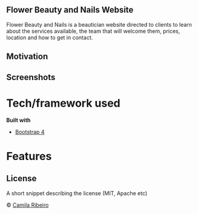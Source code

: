 ## Flower Beauty and Nails Website
 Flower Beauty and Nails is a beautician website directed to clients to learn about the services available, the team that will welcome them, prices, location and how to get in contact.

## Motivation
 

## Screenshots


# Tech/framework used
<b>Built with</b>
- [Bootstrap 4](https://getbootstrap.com/)

# Features


## License
A short snippet describing the license (MIT, Apache etc)

 © [Camila Ribeiro]()